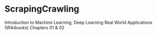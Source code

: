 # ScrapingCrawling
Introduction to Machine Learning, Deep Learning Real World Applications (Wikibooks)
Chapters 01 & 02
